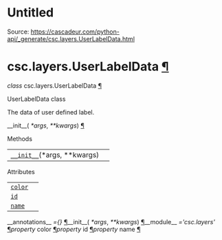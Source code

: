 # Untitled

Source: https://cascadeur.com/python-api/_generate/csc.layers.UserLabelData.html

# csc.layers.UserLabelData [¶](https://cascadeur.com/python-api/_generate/csc.layers.UserLabelData.html\#csc-layers-userlabeldata "Permalink to this heading")

_class_ csc.layers.UserLabelData [¶](https://cascadeur.com/python-api/_generate/csc.layers.UserLabelData.html#csc.layers.UserLabelData "Permalink to this definition")

UserLabelData class

The data of user defined label.

\_\_init\_\_( _\*args_, _\*\*kwargs_) [¶](https://cascadeur.com/python-api/_generate/csc.layers.UserLabelData.html#csc.layers.UserLabelData.__init__ "Permalink to this definition")

Methods

|     |     |
| --- | --- |
| [`__init__`](https://cascadeur.com/python-api/csc.html#csc.layers.UserLabelData.__init__ "csc.layers.UserLabelData.__init__")(\*args, \*\*kwargs) |  |

Attributes

|     |     |
| --- | --- |
| [`color`](https://cascadeur.com/python-api/csc.html#csc.layers.UserLabelData.color "csc.layers.UserLabelData.color") |  |
| [`id`](https://cascadeur.com/python-api/csc.html#csc.layers.UserLabelData.id "csc.layers.UserLabelData.id") |  |
| [`name`](https://cascadeur.com/python-api/csc.html#csc.layers.UserLabelData.name "csc.layers.UserLabelData.name") |  |

\_\_annotations\_\_ _={}_ [¶](https://cascadeur.com/python-api/_generate/csc.layers.UserLabelData.html#csc.layers.UserLabelData.__annotations__ "Permalink to this definition")\_\_init\_\_( _\*args_, _\*\*kwargs_) [¶](https://cascadeur.com/python-api/_generate/csc.layers.UserLabelData.html#id0 "Permalink to this definition")\_\_module\_\_ _='csc.layers'_ [¶](https://cascadeur.com/python-api/_generate/csc.layers.UserLabelData.html#csc.layers.UserLabelData.__module__ "Permalink to this definition")_property_ color [¶](https://cascadeur.com/python-api/_generate/csc.layers.UserLabelData.html#csc.layers.UserLabelData.color "Permalink to this definition")_property_ id [¶](https://cascadeur.com/python-api/_generate/csc.layers.UserLabelData.html#csc.layers.UserLabelData.id "Permalink to this definition")_property_ name [¶](https://cascadeur.com/python-api/_generate/csc.layers.UserLabelData.html#csc.layers.UserLabelData.name "Permalink to this definition")